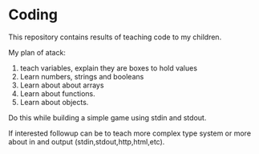 # Coding

This repository contains results of teaching code to my children.

My plan of atack:

1. teach variables, explain they are boxes to hold values
2. Learn numbers, strings and booleans
3. Learn about about arrays
5. Learn about functions.
4. Learn about objects.


Do this while building a simple game using stdin and stdout.

If interested followup can be to teach more complex type system or more about in and output (stdin,stdout,http,html,etc).
